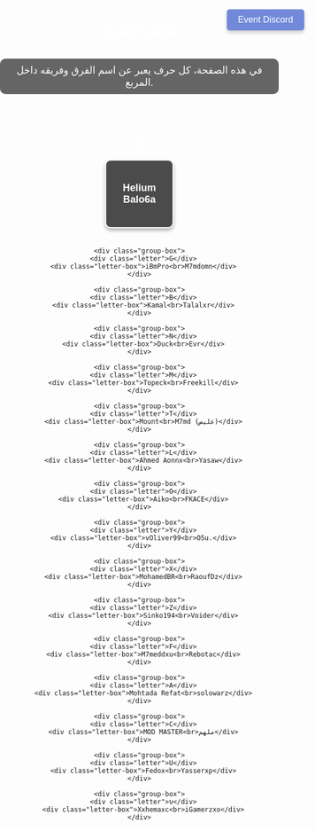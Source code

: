 <!DOCTYPE html>
<html lang="ar">
<head>
  <meta charset="UTF-8">
  <meta name="viewport" content="width=device-width, initial-scale=1.0">
  <title>سجل الفرق</title>
  <style>
    body {
      font-family: Arial, sans-serif;
      text-align: center;
      margin: 0;
      padding: 0;
      background-image: url('https://cdn.discordapp.com/attachments/1347210215807778919/1347596399021396072/90a6462aa72d81e374a7fcc783c2d991.jpg?ex=67cc6672&is=67cb14f2&hm=002678f30ff61fbd4b7a3cf6ebc79835f6f6add4bbab1225261b8216b65ac4c4&');
      background-size: cover;
      background-attachment: fixed;
      background-position: center;
    }
    .intro {
      font-size: 18px;
      margin-bottom: 30px;
      color: #fff;
      background: rgba(0, 0, 0, 0.6);
      padding: 10px;
      display: inline-block;
      border-radius: 10px;
    }
    .discord-btn {
      position: absolute;
      top: 20px;
      left: 50%;
      transform: translateX(-50%);
      padding: 10px 20px;
      background-color: #7289da;
      color: white;
      font-size: 16px;
      border: none;
      border-radius: 5px;
      text-decoration: none;
      display: inline-block;
      box-shadow: 0px 4px 6px rgba(0, 0, 0, 0.2);
      transition: 0.3s;
    }
    .discord-btn:hover {
      background-color: #5b6eae;
    }
    .letter-container {
      display: flex;
      flex-wrap: wrap;
      justify-content: center;
      gap: 20px;
      margin-top: 50px;
    }
    .group-box {
      display: flex;
      flex-direction: column;
      align-items: center;
      gap: 10px;
    }
    .letter {
      font-size: 24px;
      font-weight: bold;
      color: white;
    }
    .letter-box {
      display: flex;
      flex-direction: column;
      justify-content: center;
      align-items: center;
      width: 120px;
      height: 120px;
      border: 2px solid #fff;
      font-size: 18px;
      background-color: rgba(0, 0, 0, 0.7);
      color: #fff;
      border-radius: 10px;
      font-weight: bold;
      box-shadow: 0px 4px 6px rgba(0, 0, 0, 0.3);
    }
  </style>
</head>
<body>

  <a href="https://discord.gg/Qgra58X5" class="discord-btn" target="_blank">
    Event Discord
  </a>
  
  <h1 style="color: white;">سجل الفرق</h1>
  
  <p class="intro">
    في هذه الصفحة، كل حرف يعبر عن اسم الفرق وفريقه داخل المربع.
  </p>

  <div class="letter-container">
    <div class="group-box">
      <div class="letter">R</div>
      <div class="letter-box">Helium<br>Balo6a</div>
    </div>

    <div class="group-box">
      <div class="letter">G</div>
      <div class="letter-box">iBmPro<br>M7mdomn</div>
    </div>

    <div class="group-box">
      <div class="letter">B</div>
      <div class="letter-box">Kamal<br>Talalxr</div>
    </div>

    <div class="group-box">
      <div class="letter">N</div>
      <div class="letter-box">Duck<br>Evr</div>
    </div>

    <div class="group-box">
      <div class="letter">M</div>
      <div class="letter-box">Topeck<br>Freekill</div>
    </div>

    <div class="group-box">
      <div class="letter">T</div>
      <div class="letter-box">Mount<br>M7md (غليص)</div>
    </div>

    <div class="group-box">
      <div class="letter">L</div>
      <div class="letter-box">Ahmed Aonnx<br>Yasaw</div>
    </div>

    <div class="group-box">
      <div class="letter">O</div>
      <div class="letter-box">Aiko<br>FKACE</div>
    </div>

    <div class="group-box">
      <div class="letter">Y</div>
      <div class="letter-box">vOliver99<br>O5u.</div>
    </div>

    <div class="group-box">
      <div class="letter">X</div>
      <div class="letter-box">MohamedBR<br>RaoufDz</div>
    </div>

    <div class="group-box">
      <div class="letter">Z</div>
      <div class="letter-box">Sinko194<br>Voider</div>
    </div>

    <div class="group-box">
      <div class="letter">F</div>
      <div class="letter-box">M7meddxu<br>Rebotac</div>
    </div>

    <div class="group-box">
      <div class="letter">A</div>
      <div class="letter-box">Mohtada Refat<br>solowarz</div>
    </div>

    <div class="group-box">
      <div class="letter">C</div>
      <div class="letter-box">MOD MASTER<br>ملهم</div>
    </div>

    <div class="group-box">
      <div class="letter">U</div>
      <div class="letter-box">Fedox<br>Yasserxp</div>
    </div>

    <div class="group-box">
      <div class="letter">υ</div>
      <div class="letter-box">Xxhemaxc<br>iGamerzxo</div>
    </div>
  </div>

</body>
</html>
